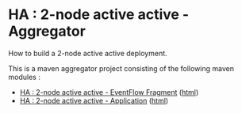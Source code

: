 # HA : 2-node active active - Aggregator

How to build a 2-node active active deployment.

This is a maven aggregator project consisting of the following maven modules :

* [HA : 2-node active active - EventFlow Fragment](two-node-active-active-eventflowfragment/src/site/markdown/index.md) ([html](https://plord12.github.io/samples/10.4.0-SNAPSHOT/highavailability/two-node-active-active/two-node-active-active-eventflowfragment/))
* [HA : 2-node active active - Application](two-node-active-active-application/src/site/markdown/index.md) ([html](https://plord12.github.io/samples/10.4.0-SNAPSHOT/highavailability/two-node-active-active/two-node-active-active-application/))
